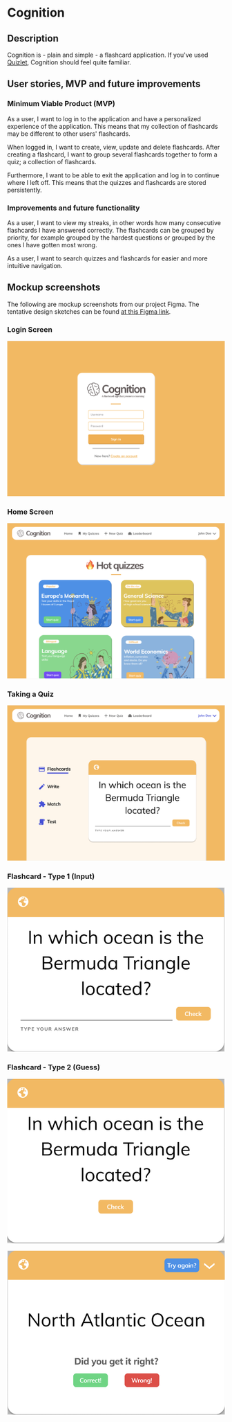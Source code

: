# Cognition

## Description

Cognition is - plain and simple - a flashcard application. If you've used [Quizlet](https://quizlet.com/), Cognition
should feel quite familiar.

## User stories, MVP and future improvements

### Minimum Viable Product (MVP)

As a user, I want to log in to the application and have a personalized experience of the application. This means that my collection of flashcards may be different to other users' flashcards.

When logged in, I want to create, view, update and delete flashcards. After creating a flashcard, I want to group several flashcards together to form a quiz; a collection of flashcards.

Furthermore, I want to be able to exit the application and log in to continue where I left off. This means that the quizzes and flashcards are stored persistently.

### Improvements and future functionality

As a user, I want to view my streaks, in other words how many consecutive flashcards I have answered correctly. The
flashcards can be grouped by priority, for example grouped by the hardest questions or grouped by the ones I have gotten
most wrong.

As a user, I want to search quizzes and flashcards for easier and more intuitive navigation.

## Mockup screenshots

The following are mockup screenshots from our project Figma. The tentative design sketches can be found [at this Figma link](https://www.figma.com/file/dlrynKyn3KHJIdElsM12CB/Cognition-Design?node-id=0%3A1).

### Login Screen

![Login Screen](../docs/release1/img/login_screen.png)

### Home Screen

![Home Screen](../docs/release1/img/home_screen.png)

### Taking a Quiz

![Quiz Screen](../docs/release1/img/quiz_screen.png)

### Flashcard - Type 1 (Input)

![Flashcard - Type 1 (Input)](../docs/release1/img/flashcard_1.png)

### Flashcard - Type 2 (Guess)

![Flashcard - Type 2 (Input)](../docs/release1/img/flashcard_2_1.png)

![Flashcard - Type 2 (Input)](../docs/release1/img/flashcard_2_2.png)
